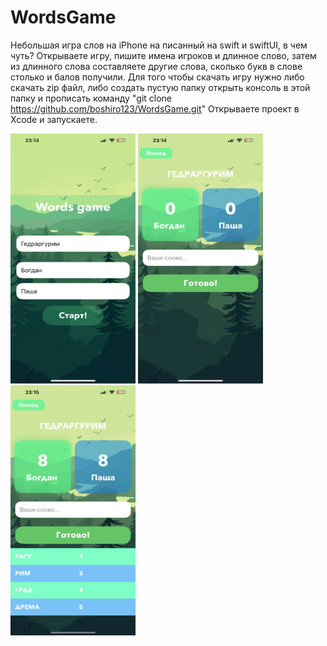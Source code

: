 # WordsGame
Небольшая игра слов на iPhone на писанный на swift и swiftUI, в чем чуть? Открываете игру, пишите имена игроков и длинное
слово, затем из длинного слова составляете другие слова, сколько букв в слове столько и балов получили.
Для того чтобы скачать игру нужно либо скачать zip файл, либо создать пустую папку открыть консоль в этой папку и прописать команду "git clone https://github.com/boshiro123/WordsGame.git"
Открываете проект в Xcode и запускаете.

<img src="screens/screen1.PNG"  width="200" height="400">
<img src="screens/screen2.PNG"  width="200" height="400">
<img src="screens/screen3.PNG"  width="200" height="400">